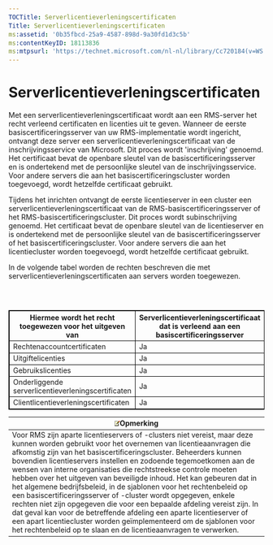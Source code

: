 ```yaml
---
TOCTitle: Serverlicentieverleningscertificaten
Title: Serverlicentieverleningscertificaten
ms:assetid: '0b35fbcd-25a9-4587-898d-9a30fd1d3c5b'
ms:contentKeyID: 18113836
ms:mtpsurl: 'https://technet.microsoft.com/nl-nl/library/Cc720184(v=WS.10)'
---
```


Serverlicentieverleningscertificaten
====================================

Met een serverlicentieverleningscertificaat wordt aan een RMS-server het recht verleend certificaten en licenties uit te geven. Wanneer de eerste basiscertificeringsserver van uw RMS-implementatie wordt ingericht, ontvangt deze server een serverlicentieverleningscertificaat van de inschrijvingsservice van Microsoft. Dit proces wordt 'inschrijving' genoemd. Het certificaat bevat de openbare sleutel van de basiscertificeringsserver en is ondertekend met de persoonlijke sleutel van de inschrijvingsservice. Voor andere servers die aan het basiscertificeringscluster worden toegevoegd, wordt hetzelfde certificaat gebruikt.

Tijdens het inrichten ontvangt de eerste licentieserver in een cluster een serverlicentieverleningscertificaat van de RMS-basiscertificeringsserver of het RMS-basiscertificeringscluster. Dit proces wordt subinschrijving genoemd. Het certificaat bevat de openbare sleutel van de licentieserver en is ondertekend met de persoonlijke sleutel van de basiscertificeringsserver of het basiscertificeringscluster. Voor andere servers die aan het licentiecluster worden toegevoegd, wordt hetzelfde certificaat gebruikt.

In de volgende tabel worden de rechten beschreven die met serverlicentieverleningscertificaten aan servers worden toegewezen.

###  

 
<table style="border:1px solid black;">
<colgroup>
<col width="33%" />
<col width="33%" />
<col width="33%" />
</colgroup>
<thead>
<tr class="header">
<th style="border:1px solid black;" >Hiermee wordt het recht toegewezen voor het uitgeven van</th>
<th style="border:1px solid black;" >Serverlicentieverleningscertificaat dat is verleend aan een basiscertificeringsserver</th>
<th style="border:1px solid black;" >Serverlicentieverleningscertificaat dat is verleend aan een licentieserver</th>
</tr>
</thead>
<tbody>
<tr class="odd">
<td style="border:1px solid black;">Rechtenaccountcertificaten</td>
<td style="border:1px solid black;">Ja</td>
<td style="border:1px solid black;">Nee</td>
</tr>
<tr class="even">
<td style="border:1px solid black;">Uitgiftelicenties</td>
<td style="border:1px solid black;">Ja</td>
<td style="border:1px solid black;">Ja</td>
</tr>
<tr class="odd">
<td style="border:1px solid black;">Gebruikslicenties</td>
<td style="border:1px solid black;">Ja</td>
<td style="border:1px solid black;">Ja</td>
</tr>
<tr class="even">
<td style="border:1px solid black;">Onderliggende serverlicentieverleningscertificaten</td>
<td style="border:1px solid black;">Ja</td>
<td style="border:1px solid black;">Nee</td>
</tr>
<tr class="odd">
<td style="border:1px solid black;">Clientlicentieverleningscertificaten</td>
<td style="border:1px solid black;">Ja</td>
<td style="border:1px solid black;">Ja</td>
</tr>
</tbody>
</table>
  
| ![](/security-updates/images/Cc720184.note(WS.10).gif)Opmerking                                                                                                                                                                                                                                                                                                                                                                                                                                                                                                                                                                                                                                                                                                                                                                                               |  
|--------------------------------------------------------------------------------------------------------------------------------------------------------------------------------------------------------------------------------------------------------------------------------------------------------------------------------------------------------------------------------------------------------------------------------------------------------------------------------------------------------------------------------------------------------------------------------------------------------------------------------------------------------------------------------------------------------------------------------------------------------------------------------------------------------------------------------------------------------------------------|  
| Voor RMS zijn aparte licentieservers of -clusters niet vereist, maar deze kunnen worden gebruikt voor het overnemen van licentieaanvragen die afkomstig zijn van het basiscertificeringscluster. Beheerders kunnen bovendien licentieservers instellen en zodoende tegemoetkomen aan de wensen van interne organisaties die rechtstreekse controle moeten hebben over het uitgeven van beveiligde inhoud. Het kan gebeuren dat in het algemene bedrijfsbeleid, in de sjablonen voor het rechtenbeleid op een basiscertificeringsserver of -cluster wordt opgegeven, enkele rechten niet zijn opgegeven die voor een bepaalde afdeling vereist zijn. In dat geval kan voor de betreffende afdeling een aparte licentieserver of een apart licentiecluster worden geïmplementeerd om de sjablonen voor het rechtenbeleid op te slaan en de licentieaanvragen te verwerken. |
